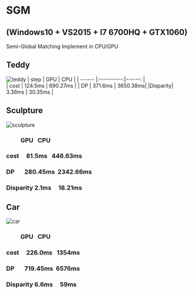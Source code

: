   
# SGM
## (Windows10  + VS2015 + I7 6700HQ + GTX1060)
Semi-Global Matching Implement in CPU/GPU

## Teddy
![teddy](https://github.com/Throbbing/SGM/blob/master/result/teddy.bmp)
|   step  |   GPU      |  CPU   |
| ------  |:----------:|------: |  
| cost    |  124.5ms   | 690.27ms |
| DP      |  371.6ms   | 3650.38ms|
|Disparity|  3.36ms    | 30.35ms  |  

## Sculpture
![sculpture](https://github.com/Throbbing/SGM/blob/master/result/sculpture.bmp)
###           GPU       CPU
### cost      81.5ms    446.63ms
### DP        280.45ms  2342.66ms
### Disparity 2.1ms     18.21ms

## Car
![car](https://github.com/Throbbing/SGM/blob/master/result/car.bmp)
###           GPU       CPU
### cost      226.0ms   1354ms
### DP        719.45ms  6576ms
### Disparity 6.6ms     59ms
